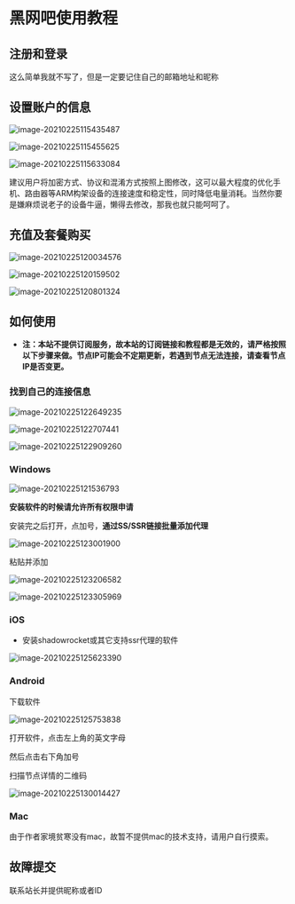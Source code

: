 # 黑网吧使用教程

## 注册和登录

这么简单我就不写了，但是一定要记住自己的邮箱地址和昵称







## 设置账户的信息

![image-20210225115435487](黑网吧使用教程.assets/image-20210225115435487.png)

![image-20210225115455625](黑网吧使用教程.assets/image-20210225115455625.png)

![image-20210225115633084](黑网吧使用教程.assets/image-20210225115633084.png)

建议用户将加密方式、协议和混淆方式按照上图修改，这可以最大程度的优化手机、路由器等ARM构架设备的连接速度和稳定性，同时降低电量消耗。当然你要是嫌麻烦说老子的设备牛逼，懒得去修改，那我也就只能呵呵了。







## 充值及套餐购买

![image-20210225120034576](黑网吧使用教程.assets/image-20210225120034576.png)

![image-20210225120159502](黑网吧使用教程.assets/image-20210225120159502.png)

![image-20210225120801324](黑网吧使用教程.assets/image-20210225120801324.png)







## 如何使用

* **注：本站不提供订阅服务，故本站的订阅链接和教程都是无效的，请严格按照以下步骤来做。节点IP可能会不定期更新，若遇到节点无法连接，请查看节点IP是否变更。**

### 找到自己的连接信息

![image-20210225122649235](黑网吧使用教程.assets/image-20210225122649235.png)

![image-20210225122707441](黑网吧使用教程.assets/image-20210225122707441.png)

![image-20210225122909260](黑网吧使用教程.assets/image-20210225122909260.png)





### Windows

![image-20210225121536793](黑网吧使用教程.assets/image-20210225121536793.png)

**安装软件的时候请允许所有权限申请**

安装完之后打开，点加号，**通过SS/SSR链接批量添加代理**

![image-20210225123001900](黑网吧使用教程.assets/image-20210225123001900.png)

粘贴并添加

![image-20210225123206582](黑网吧使用教程.assets/image-20210225123206582.png)

![image-20210225123305969](黑网吧使用教程.assets/image-20210225123305969.png)





### iOS

* 安装shadowrocket或其它支持ssr代理的软件

![image-20210225125623390](黑网吧使用教程.assets/image-20210225125623390.png)





### Android

下载软件

![image-20210225125753838](黑网吧使用教程.assets/image-20210225125753838.png)

打开软件，点击左上角的英文字母

然后点击右下角加号

扫描节点详情的二维码

![image-20210225130014427](黑网吧使用教程.assets/image-20210225130014427.png)





### Mac

由于作者家境贫寒没有mac，故暂不提供mac的技术支持，请用户自行摸索。





## 故障提交

联系站长并提供昵称或者ID